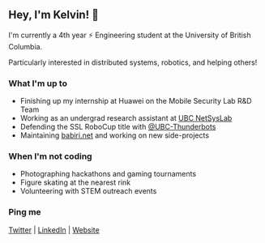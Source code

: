 ## Hey, I'm Kelvin! 👋

I'm currently a 4th year :zap: Engineering student at the University of British Columbia. 

Particularly interested in distributed systems, robotics, and helping others!

### What I'm up to
- Finishing up my internship at Huawei on the Mobile Security Lab R&D Team
- Working as an undergrad research assistant at [UBC NetSysLab](http://netsyslab.ece.ubc.ca/wiki/index.php/Networked_Systems_Laboratory)
- Defending the SSL RoboCup title with [@UBC-Thunderbots](https://github.com/UBC-Thunderbots/Software)
- Maintaining [babiri.net](https://www.babiri.net/#/) and working on new side-projects

### When I'm not coding
- Photographing hackathons and gaming tournaments
- Figure skating at the nearest rink
- Volunteering with STEM outreach events

### Ping me
[Twitter](https://twitter.com/NotCelsiusDeg) | [LinkedIn](https://www.linkedin.com/in/kelvinkoon/) | [Website](https://www.kelvinkoon.dev/)
